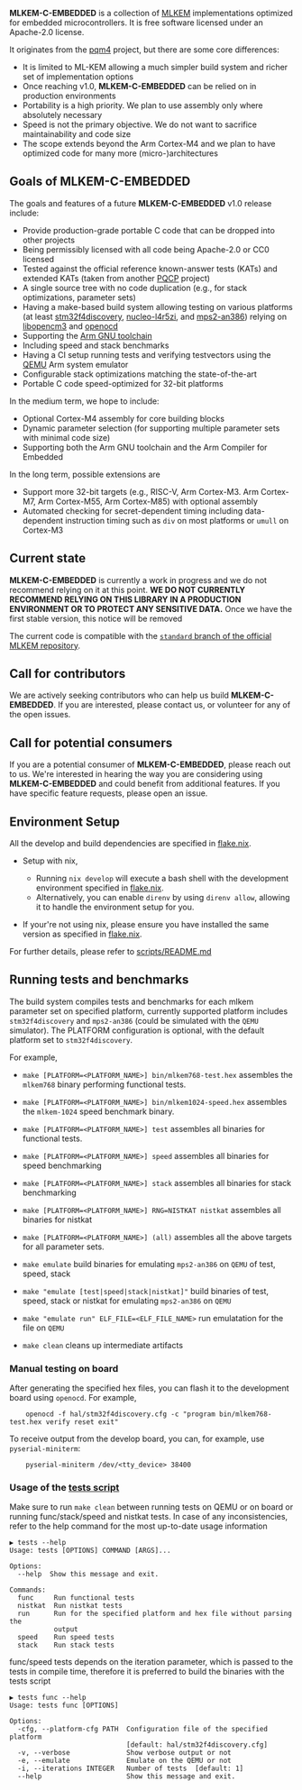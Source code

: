 [//]: # (SPDX-License-Identifier: CC-BY-4.0)

**MLKEM-C-EMBEDDED** is a collection of [MLKEM](https://doi.org/10.6028/NIST.FIPS.203.ipd) implementations optimized for embedded microcontrollers.
It is free software licensed under an Apache-2.0 license.

It originates from the [pqm4](https://github.com/mupq/pqm4) project, but there are some core differences:
- It is limited to ML-KEM allowing a much simpler build system and richer set of implementation options
- Once reaching v1.0, **MLKEM-C-EMBEDDED** can be relied on in production environments
- Portability is a high priority. We plan to use assembly only where absolutely necessary
- Speed is not the primary objective. We do not want to sacrifice maintainability and code size
- The scope extends beyond the Arm Cortex-M4 and we plan to have optimized code for many more (micro-)architectures

## Goals of MLKEM-C-EMBEDDED

The goals and features of a future **MLKEM-C-EMBEDDED** v1.0 release include:

- Provide production-grade portable C code that can be dropped into other projects
- Being permissibly licensed with all code being Apache-2.0 or CC0 licensed
- Tested against the official reference known-answer tests (KATs) and extended KATs (taken from another [PQCP](https://github.com/pq-code-package) project)
- A single source tree with no code duplication (e.g., for stack optimizations, parameter sets)
- Having a make-based build system allowing testing on various platforms (at least [stm32f4discovery](https://www.st.com/en/evaluation-tools/stm32f4discovery.html), [nucleo-l4r5zi](https://www.st.com/en/evaluation-tools/nucleo-l4r5zi.html), and [mps2-an386](https://developer.arm.com/documentation/dai0386/c)) relying on [libopencm3](https://github.com/libopencm3/libopencm3) and [openocd](https://openocd.org/)
- Supporting the [Arm GNU toolchain](https://developer.arm.com/downloads/-/arm-gnu-toolchain-downloads)
- Including speed and stack benchmarks
- Having a CI setup running tests and verifying testvectors using the [QEMU](https://www.qemu.org/) Arm system emulator
- Configurable stack optimizations matching the state-of-the-art
- Portable C code speed-optimized for 32-bit platforms

In the medium term, we hope to include:
 - Optional Cortex-M4 assembly for core building blocks
 - Dynamic parameter selection (for supporting multiple parameter sets with minimal code size)
 - Supporting both the Arm GNU toolchain and the Arm Compiler for Embedded

In the long term, possible extensions are
 - Support more 32-bit targets (e.g., RISC-V, Arm Cortex-M3. Arm Cortex-M7, Arm Cortex-M55, Arm Cortex-M85) with optional assembly
 - Automated checking for secret-dependent timing including data-dependent instruction timing such as `div` on most platforms or `umull` on Cortex-M3

## Current state

**MLKEM-C-EMBEDDED** is currently a work in progress and we do not recommend relying on it at this point.
**WE DO NOT CURRENTLY RECOMMEND RELYING ON THIS LIBRARY IN A PRODUCTION ENVIRONMENT OR TO PROTECT ANY SENSITIVE DATA.**
Once we have the first stable version, this notice will be removed

The current code is compatible with the [`standard` branch of the official MLKEM repository](https://github.com/pq-crystals/kyber/tree/standard).

## Call for contributors

We are actively seeking contributors who can help us build **MLKEM-C-EMBEDDED**.
If you are interested, please contact us, or volunteer for any of the open issues.

## Call for potential consumers

If you are a potential consumer of **MLKEM-C-EMBEDDED**, please reach out to us.
We're interested in hearing the way you are considering using **MLKEM-C-EMBEDDED** and could benefit from additional features.
If you have specific feature requests, please open an issue.

## Environment Setup

All the develop and build dependencies are specified in [flake.nix](flake.nix). 

- Setup with nix,
    - Running `nix develop` will execute a bash shell with the development environment specified in [flake.nix](flake.nix).
    - Alternatively, you can enable `direnv` by using `direnv allow`, allowing it to handle the environment setup for you.

- If your're not using nix, please ensure you have installed the same version as specified in [flake.nix](flake.nix).

For further details, please refer to [scripts/README.md](scripts/README.md)

## Running tests and benchmarks

The build system compiles tests and benchmarks for each mlkem parameter set on specified platform, currently supported platform includes `stm32f4discovery` and `mps2-an386` (could be simulated with the `QEMU` simulator).
The PLATFORM configuration is optional, with the default platform set to `stm32f4discovery`.

For example,
- `make [PLATFORM=<PLATFORM_NAME>] bin/mlkem768-test.hex` assembles the `mlkem768` binary performing functional tests.
- `make [PLATFORM=<PLATFORM_NAME>] bin/mlkem1024-speed.hex` assembles the `mlkem-1024` speed benchmark binary.
- `make [PLATFORM=<PLATFORM_NAME>] test` assembles all binaries for functional tests.
- `make [PLATFORM=<PLATFORM_NAME>] speed` assembles all binaries for speed benchmarking
- `make [PLATFORM=<PLATFORM_NAME>] stack` assembles all binaries for stack benchmarking
- `make [PLATFORM=<PLATFORM_NAME>] RNG=NISTKAT nistkat` assembles all binaries for nistkat
- `make [PLATFORM=<PLATFORM_NAME>] (all)` assembles all the above targets for all parameter sets.

- `make emulate` build binaries for emulating `mps2-an386` on `QEMU` of test, speed, stack
- `make "emulate [test|speed|stack|nistkat]"` build binaries of test, speed, stack or nistkat for emulating `mps2-an386` on `QEMU` 
- `make "emulate run" ELF_FILE=<ELF_FILE_NAME>` run emulatation for the file on `QEMU`
- `make clean` cleans up intermediate artifacts

### Manual testing on board
After generating the specified hex files, you can flash it to the development board using `openocd`. 
For example,
```
    openocd -f hal/stm32f4discovery.cfg -c "program bin/mlkem768-test.hex verify reset exit"
```

To receive output from the develop board, you can, for example, use `pyserial-miniterm`: 
```
    pyserial-miniterm /dev/<tty_device> 38400
```

### Usage of the [tests script](scripts/tests)
Make sure to run `make clean` between running tests on QEMU or on board or running func/stack/speed and nistkat tests. In case of any inconsistencies, refer to the help command for the most up-to-date usage information

```
▶ tests --help
Usage: tests [OPTIONS] COMMAND [ARGS]...

Options:
  --help  Show this message and exit.

Commands:
  func     Run functional tests
  nistkat  Run nistkat tests
  run      Run for the specified platform and hex file without parsing the
           output
  speed    Run speed tests
  stack    Run stack tests
```

func/speed tests depends on the iteration parameter, which is passed to the tests in compile time, therefore it is preferred to build the binaries with the tests script

```
▶ tests func --help
Usage: tests func [OPTIONS]

Options:
  -cfg, --platform-cfg PATH  Configuration file of the specified platform
                             [default: hal/stm32f4discovery.cfg]
  -v, --verbose              Show verbose output or not
  -e, --emulate              Emulate on the QEMU or not
  -i, --iterations INTEGER   Number of tests  [default: 1]
  --help                     Show this message and exit.
```
